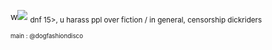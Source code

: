 w![](https://files.catbox.moe/jxdboi.jpg)
<sub>dnf 15>, u harass ppl over fiction / in general, censorship dickriders</sub>

<sub><sub>main : @dogfashiondisco</sub></sub>
